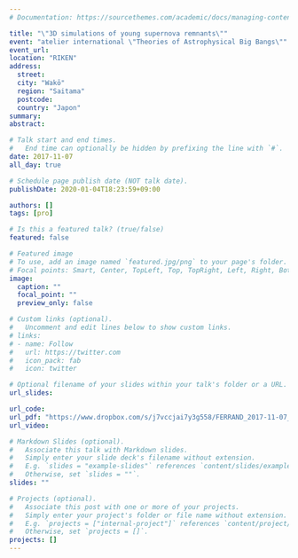 ```yaml
---
# Documentation: https://sourcethemes.com/academic/docs/managing-content/

title: "\"3D simulations of young supernova remnants\""
event: "atelier international \"Theories of Astrophysical Big Bangs\""
event_url:
location: "RIKEN"
address:
  street:
  city: "Wakō"
  region: "Saitama"
  postcode:
  country: "Japon"
summary:
abstract:

# Talk start and end times.
#   End time can optionally be hidden by prefixing the line with `#`.
date: 2017-11-07
all_day: true

# Schedule page publish date (NOT talk date).
publishDate: 2020-01-04T18:23:59+09:00

authors: []
tags: [pro]

# Is this a featured talk? (true/false)
featured: false

# Featured image
# To use, add an image named `featured.jpg/png` to your page's folder.
# Focal points: Smart, Center, TopLeft, Top, TopRight, Left, Right, BottomLeft, Bottom, BottomRight.
image:
  caption: ""
  focal_point: ""
  preview_only: false

# Custom links (optional).
#   Uncomment and edit lines below to show custom links.
# links:
# - name: Follow
#   url: https://twitter.com
#   icon_pack: fab
#   icon: twitter

# Optional filename of your slides within your talk's folder or a URL.
url_slides:

url_code:
url_pdf: "https://www.dropbox.com/s/j7vccjai7y3g558/FERRAND_2017-11-07_ABBL-workshop-SN2SNR.pdf?dl=0"
url_video:

# Markdown Slides (optional).
#   Associate this talk with Markdown slides.
#   Simply enter your slide deck's filename without extension.
#   E.g. `slides = "example-slides"` references `content/slides/example-slides.md`.
#   Otherwise, set `slides = ""`.
slides: ""

# Projects (optional).
#   Associate this post with one or more of your projects.
#   Simply enter your project's folder or file name without extension.
#   E.g. `projects = ["internal-project"]` references `content/project/deep-learning/index.md`.
#   Otherwise, set `projects = []`.
projects: []
---
```

